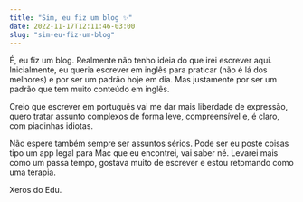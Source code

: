 ```yaml
---
title: "Sim, eu fiz um blog ✨"
date: 2022-11-17T12:11:46-03:00
slug: "sim-eu-fiz-um-blog"
---
```


É, eu fiz um blog. Realmente não tenho ideia do que irei escrever aqui. Inicialmente, eu queria escrever em inglês para praticar (não é lá dos melhores) e por ser um padrão hoje em dia. Mas justamente por ser um padrão que tem muito conteúdo em inglês.

Creio que escrever em português vai me dar mais liberdade de expressão, quero tratar assunto complexos de forma leve, compreensível e, é claro, com piadinhas idiotas.

Não espere também sempre ser assuntos sérios. Pode ser eu poste coisas tipo um app legal para Mac que eu encontrei, vai saber né. Levarei mais como um passa tempo, gostava muito de escrever e estou retomando como uma terapia.

Xeros do Edu. 